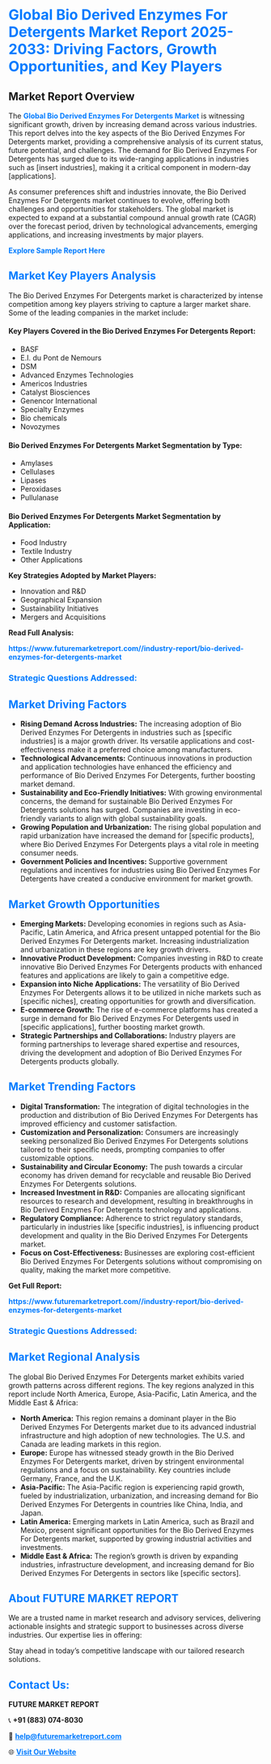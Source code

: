 <h1 style="color: #007BFF;">Global Bio Derived Enzymes For Detergents Market Report 2025-2033: Driving Factors, Growth Opportunities, and Key Players</h1>

<section id="overview">
<h2>Market Report Overview</h2>
<p>The <a href="https://www.futuremarketreport.com//industry-report/bio-derived-enzymes-for-detergents-market" style="color: #007BFF; text-decoration: none;"><strong>Global Bio Derived Enzymes For Detergents Market</strong></a> is witnessing significant growth, driven by increasing demand across various industries. This report delves into the key aspects of the Bio Derived Enzymes For Detergents market, providing a comprehensive analysis of its current status, future potential, and challenges. The demand for Bio Derived Enzymes For Detergents has surged due to its wide-ranging applications in industries such as [insert industries], making it a critical component in modern-day [applications].</p>
<p>As consumer preferences shift and industries innovate, the Bio Derived Enzymes For Detergents market continues to evolve, offering both challenges and opportunities for stakeholders. The global market is expected to expand at a substantial compound annual growth rate (CAGR) over the forecast period, driven by technological advancements, emerging applications, and increasing investments by major players.</p>
</section>

<section id="overview">
<p><a href="https://www.futuremarketreport.com//request-sample/reportId=58509" style="color: #007BFF; text-decoration: none;"><strong>Explore Sample Report Here</strong></a></p>
</section>

<section id="key-players">
<h2 style="color: #007BFF;">Market Key Players Analysis</h2>
<p>The Bio Derived Enzymes For Detergents market is characterized by intense competition among key players striving to capture a larger market share. Some of the leading companies in the market include:</p>
<h4>Key Players Covered in the Bio Derived Enzymes For Detergents Report:</h4>
<ul><li>BASF</li><li>E.I. du Pont de Nemours</li><li>DSM</li><li>Advanced Enzymes Technologies</li><li>Americos Industries</li><li>Catalyst Biosciences</li><li>Genencor International</li><li>Specialty Enzymes</li><li>Bio chemicals</li><li>Novozymes</li></ul>
<h4>Bio Derived Enzymes For Detergents Market Segmentation by Type:</h4>
<ul><li>Amylases</li><li>Cellulases</li><li>Lipases</li><li>Peroxidases</li><li>Pullulanase</li></ul>

<h4>Bio Derived Enzymes For Detergents Market Segmentation by Application:</h4>
<ul><li>Food Industry</li><li>Textile Industry</li><li>Other Applications</li></ul>
<p><strong>Key Strategies Adopted by Market Players:</strong></p>
<ul>
<li>Innovation and R&D</li>
<li>Geographical Expansion</li>
<li>Sustainability Initiatives</li>
<li>Mergers and Acquisitions</li>
</ul>
</section>

<section>
<p><strong>Read Full Analysis: </strong></p><a href="https://www.futuremarketreport.com//industry-report/bio-derived-enzymes-for-detergents-market" style="color: #007BFF; text-decoration: none;"><strong>https://www.futuremarketreport.com//industry-report/bio-derived-enzymes-for-detergents-market</strong></a>
<h3 style="color: #007BFF;">Strategic Questions Addressed:</h3>
</section>

<section id="driving-factors">
<h2 style="color: #007BFF;">Market Driving Factors</h2>
<ul>
<li><strong>Rising Demand Across Industries:</strong> The increasing adoption of Bio Derived Enzymes For Detergents in industries such as [specific industries] is a major growth driver. Its versatile applications and cost-effectiveness make it a preferred choice among manufacturers.</li>
<li><strong>Technological Advancements:</strong> Continuous innovations in production and application technologies have enhanced the efficiency and performance of Bio Derived Enzymes For Detergents, further boosting market demand.</li>
<li><strong>Sustainability and Eco-Friendly Initiatives:</strong> With growing environmental concerns, the demand for sustainable Bio Derived Enzymes For Detergents solutions has surged. Companies are investing in eco-friendly variants to align with global sustainability goals.</li>
<li><strong>Growing Population and Urbanization:</strong> The rising global population and rapid urbanization have increased the demand for [specific products], where Bio Derived Enzymes For Detergents plays a vital role in meeting consumer needs.</li>
<li><strong>Government Policies and Incentives:</strong> Supportive government regulations and incentives for industries using Bio Derived Enzymes For Detergents have created a conducive environment for market growth.</li>
</ul>
</section>

<section id="growth-opportunities">
<h2 style="color: #007BFF;">Market Growth Opportunities</h2>
<ul>
<li><strong>Emerging Markets:</strong> Developing economies in regions such as Asia-Pacific, Latin America, and Africa present untapped potential for the Bio Derived Enzymes For Detergents market. Increasing industrialization and urbanization in these regions are key growth drivers.</li>
<li><strong>Innovative Product Development:</strong> Companies investing in R&D to create innovative Bio Derived Enzymes For Detergents products with enhanced features and applications are likely to gain a competitive edge.</li>
<li><strong>Expansion into Niche Applications:</strong> The versatility of Bio Derived Enzymes For Detergents allows it to be utilized in niche markets such as [specific niches], creating opportunities for growth and diversification.</li>
<li><strong>E-commerce Growth:</strong> The rise of e-commerce platforms has created a surge in demand for Bio Derived Enzymes For Detergents used in [specific applications], further boosting market growth.</li>
<li><strong>Strategic Partnerships and Collaborations:</strong> Industry players are forming partnerships to leverage shared expertise and resources, driving the development and adoption of Bio Derived Enzymes For Detergents products globally.</li>
</ul>
</section>

<section id="trending-factors">
<h2 style="color: #007BFF;">Market Trending Factors</h2>
<ul>
<li><strong>Digital Transformation:</strong> The integration of digital technologies in the production and distribution of Bio Derived Enzymes For Detergents has improved efficiency and customer satisfaction.</li>
<li><strong>Customization and Personalization:</strong> Consumers are increasingly seeking personalized Bio Derived Enzymes For Detergents solutions tailored to their specific needs, prompting companies to offer customizable options.</li>
<li><strong>Sustainability and Circular Economy:</strong> The push towards a circular economy has driven demand for recyclable and reusable Bio Derived Enzymes For Detergents solutions.</li>
<li><strong>Increased Investment in R&D:</strong> Companies are allocating significant resources to research and development, resulting in breakthroughs in Bio Derived Enzymes For Detergents technology and applications.</li>
<li><strong>Regulatory Compliance:</strong> Adherence to strict regulatory standards, particularly in industries like [specific industries], is influencing product development and quality in the Bio Derived Enzymes For Detergents market.</li>
<li><strong>Focus on Cost-Effectiveness:</strong> Businesses are exploring cost-efficient Bio Derived Enzymes For Detergents solutions without compromising on quality, making the market more competitive.</li>
</ul>
</section>

<section>
<p><strong>Get Full Report: </strong></p><a href="https://www.futuremarketreport.com//industry-report/bio-derived-enzymes-for-detergents-market" style="color: #007BFF; text-decoration: none;"><strong>https://www.futuremarketreport.com//industry-report/bio-derived-enzymes-for-detergents-market</strong></a>
<h3 style="color: #007BFF;">Strategic Questions Addressed:</h3>
</section>


<section id="regional-analysis">
<h2 style="color: #007BFF;">Market Regional Analysis</h2>
<p>The global Bio Derived Enzymes For Detergents market exhibits varied growth patterns across different regions. The key regions analyzed in this report include North America, Europe, Asia-Pacific, Latin America, and the Middle East & Africa:</p>
<ul>
<li><strong>North America:</strong> This region remains a dominant player in the Bio Derived Enzymes For Detergents market due to its advanced industrial infrastructure and high adoption of new technologies. The U.S. and Canada are leading markets in this region.</li>
<li><strong>Europe:</strong> Europe has witnessed steady growth in the Bio Derived Enzymes For Detergents market, driven by stringent environmental regulations and a focus on sustainability. Key countries include Germany, France, and the U.K.</li>
<li><strong>Asia-Pacific:</strong> The Asia-Pacific region is experiencing rapid growth, fueled by industrialization, urbanization, and increasing demand for Bio Derived Enzymes For Detergents in countries like China, India, and Japan.</li>
<li><strong>Latin America:</strong> Emerging markets in Latin America, such as Brazil and Mexico, present significant opportunities for the Bio Derived Enzymes For Detergents market, supported by growing industrial activities and investments.</li>
<li><strong>Middle East & Africa:</strong> The region’s growth is driven by expanding industries, infrastructure development, and increasing demand for Bio Derived Enzymes For Detergents in sectors like [specific sectors].</li>
</ul>
</section>

<footer>
<h2 style="color: #007BFF;">About FUTURE MARKET REPORT</h2>
<p>We are a trusted name in market research and advisory services, delivering actionable insights and strategic support to businesses across diverse industries. Our expertise lies in offering:</p>

<p>Stay ahead in today’s competitive landscape with our tailored research solutions.</p>

<h2 style="color: #007BFF;">Contact Us:</h2>
<p><strong>FUTURE MARKET REPORT</strong></p>
<p>📞 <strong>+91 (883) 074-8030</strong></p>
<p>📧 <strong><a href="mailto:help@futuremarketreport.com" style="color: #007BFF;">help@futuremarketreport.com</a></strong></p>
<p>🌐 <strong><a href="https://www.futuremarketreport.com/" style="color: #007BFF;">Visit Our Website</a></strong></p>
</footer>